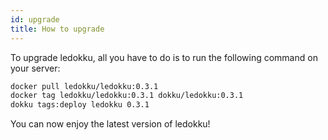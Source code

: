 ```yaml
---
id: upgrade
title: How to upgrade
---
```


To upgrade ledokku, all you have to do is to run the following command on your server:

```sh
docker pull ledokku/ledokku:0.3.1
docker tag ledokku/ledokku:0.3.1 dokku/ledokku:0.3.1
dokku tags:deploy ledokku 0.3.1
```

You can now enjoy the latest version of ledokku!
